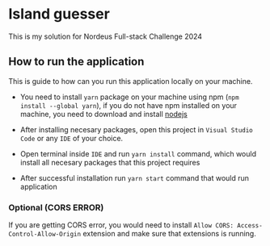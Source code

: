 # Island guesser

This is my solution for Nordeus Full-stack Challenge 2024

## How to run the application

This is guide to how can you run this application locally on your machine.

- You need to install `yarn` package on your machine using npm (`npm install --global yarn`),
  if you do not have npm installed on your machine, you need to download and install [nodejs](https://nodejs.org/en)

- After installing necesary packages, open this project in `Visual Studio Code` or any `IDE` of your choice.

- Open terminal inside `IDE` and run `yarn install` command, which would install all necesary packages that this project requires

- After successful installation run `yarn start` command that would run application

### Optional (CORS ERROR)

If you are getting CORS error, you would need to install `Allow CORS: Access-Control-Allow-Origin` extension and make sure that extensions is running.

